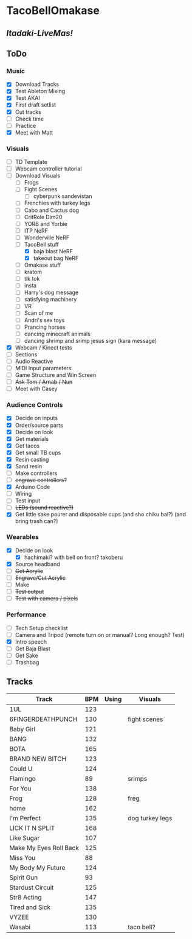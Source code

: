 # TacoBellOmakase

## ***Itadaki-LiveMas!***

## ToDo

### Music

- [X] Download Tracks
- [X] Test Ableton Mixing
- [X] Test AKAI
- [X] First draft setlist
- [X] Cut tracks
- [ ] Check time
- [ ] Practice
- [X] Meet with Matt

### Visuals

- [ ] TD Template
- [ ] Webcam controller tutorial
- [ ] Download Visuals
  - [ ] Frogs
  - [ ] Fight Scenes
    - [ ] cyberpunk sandevistan
  - [ ] Frenchies with turkey legs
  - [ ] Cabo and Cactus dog
  - [ ] CritRole Dim20
  - [ ] YORB and Yorbie
  - [ ] ITP NeRF
  - [ ] Wonderville NeRF
  - [ ] TacoBell stuff
    - [X] baja blast NeRF
    - [X] takeout bag NeRF
  - [ ] Omakase stuff
  - [ ] kratom
  - [ ] tik tok
  - [ ] insta
  - [ ] Harry's dog message
  - [ ] satisfying machinery
  - [ ] VR
  - [ ] Scan of me
  - [ ] Andri's sex toys
  - [ ] Prancing horses
  - [ ] dancing minecraft animals
  - [ ] dancing shrimp and srimp jesus sign (kara message)
- [X] Webcam / Kinect tests
- [ ] Sections
- [ ] Audio Reactive
- [ ] MIDI Input parameters
- [ ] Game Structure and Win Screen
- [ ] ~~Ask Tom / Arnab / Nun~~
- [ ] Meet with Casey

### Audience Controls

- [X] Decide on inputs
- [X] Order/source parts
- [X] Decide on look
- [X] Get materials
- [X] Get tacos
- [X] Get small TB cups
- [X] Resin casting
- [X] Sand resin
- [ ] Make controllers
- [ ] ~~engrave controllers?~~
- [X] Arduino Code
- [ ] Wiring
- [ ] Test input
- [ ] ~~LEDs (sound reactive?)~~
- [X] Get little sake pourer and disposable cups (and sho chiku bai?) (and bring trash can?)

### Wearables

- [X] Decide on look
  - [X] hachimaki? with bell on front? takoberu
- [X] Source headband
- [ ] ~~Get Acrylic~~
- [ ] ~~Engrave/Cut Acrylic~~
- [ ] Make
- [ ] ~~Test output~~
- [ ] ~~Test with camera / pixels~~

### Performance

- [ ] Tech Setup checklist
- [ ] Camera and Tripod (remote turn on or manual? Long enough? Test)
- [X] Intro speech
- [ ] Get Baja Blast
- [ ] Get Sake
- [ ] Trashbag

## Tracks

| Track |  BPM | Using  |  Visuals |
|---|---|---|---|
| 1UL  |  123 |   |   |
|  6FINGERDEATHPUNCH | 130  |   | fight scenes  |
| Baby Girl  | 121  |   |   |
|  BANG |  132 |   |   |
|  BOTA |  165 |   |   |
| BRAND NEW BITCH | 123  |   |   |
|  Could U |  124 |   |   |
|  Flamingo | 89  |   | srimps  |
|  For You |  138 |   |   |
| Frog  |  128 |   | freg |
|  home | 162  |   |   |
|  I'm Perfect |  135 |   | dog turkey legs  |
| LICK IT N SPLIT  | 168  |   |   |
| Like Sugar  |  107 |   |   |
|  Make My Eyes Roll Back | 125  |   |   |
|  Miss You | 88 |   |   |
|  My Body My Future | 124  |   |   |
|  Spirit Gun | 93  |   |   |
|  Stardust Circuit | 125  |   |   |
| Str8 Acting  | 147  |   |   |
|  Tired and Sick | 135  |   |   |
|  VYZEE | 130  |   |   |
| Wasabi  | 113  |   | taco bell?  |
